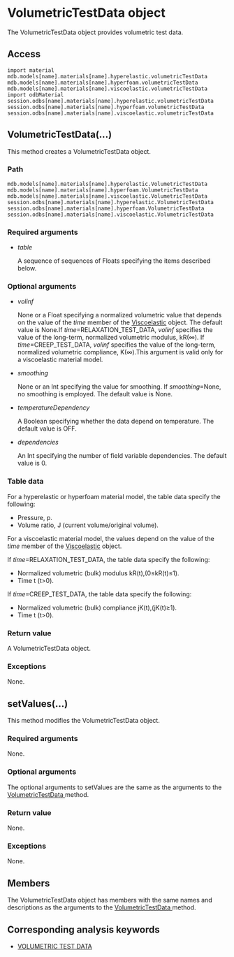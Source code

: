 # VolumetricTestData object

The VolumetricTestData object provides volumetric test data.

## Access

```
import material
mdb.models[name].materials[name].hyperelastic.volumetricTestData
mdb.models[name].materials[name].hyperfoam.volumetricTestData
mdb.models[name].materials[name].viscoelastic.volumetricTestData
import odbMaterial
session.odbs[name].materials[name].hyperelastic.volumetricTestData
session.odbs[name].materials[name].hyperfoam.volumetricTestData
session.odbs[name].materials[name].viscoelastic.volumetricTestData
```

## VolumetricTestData(...)



This method creates a VolumetricTestData object.



### Path

```
mdb.models[name].materials[name].hyperelastic.VolumetricTestData
mdb.models[name].materials[name].hyperfoam.VolumetricTestData
mdb.models[name].materials[name].viscoelastic.VolumetricTestData
session.odbs[name].materials[name].hyperelastic.VolumetricTestData
session.odbs[name].materials[name].hyperfoam.VolumetricTestData
session.odbs[name].materials[name].viscoelastic.VolumetricTestData
```

### Required arguments

- *table*

  A sequence of sequences of Floats specifying the items described below.

### Optional arguments

- *volinf*

  None or a Float specifying a normalized volumetric value that depends on the value of the *time* member of the [Viscoelastic](https://help.3ds.com/2022/english/DSSIMULIA_Established/SIMACAEKERRefMap/simaker-c-viscoelasticpyc.htm?ContextScope=all) object. The default value is None.If *time*=RELAXATION_TEST_DATA, *volinf* specifies the value of the long-term, normalized volumetric modulus, kR⁢(∞). If *time*=CREEP_TEST_DATA, *volinf* specifies the value of the long-term, normalized volumetric compliance, K⁢(∞).This argument is valid only for a viscoelastic material model.

- *smoothing*

  None or an Int specifying the value for smoothing. If *smoothing*=None, no smoothing is employed. The default value is None.

- *temperatureDependency*

  A Boolean specifying whether the data depend on temperature. The default value is OFF.

- *dependencies*

  An Int specifying the number of field variable dependencies. The default value is 0.

### Table data

For a hyperelastic or hyperfoam material model, the table data specify the following:

- Pressure, p.
- Volume ratio, J (current volume/original volume).

For a viscoelastic material model, the values depend on the value of the *time* member of the [Viscoelastic](https://help.3ds.com/2022/english/DSSIMULIA_Established/SIMACAEKERRefMap/simaker-c-viscoelasticpyc.htm?ContextScope=all) object.

If *time*=RELAXATION_TEST_DATA, the table data specify the following:

- Normalized volumetric (bulk) modulus kR(t),(0≤kR(t)≤1).
- Time t (t>0).

If *time*=CREEP_TEST_DATA, the table data specify the following:

- Normalized volumetric (bulk) compliance jK(t),(jK(t)≥1).
- Time t (t>0).

### Return value

A VolumetricTestData object.

### Exceptions

None.



## setValues(...)



This method modifies the VolumetricTestData object.



### Required arguments

None.

### Optional arguments

The optional arguments to setValues are the same as the arguments to the [VolumetricTestData ](https://help.3ds.com/2022/english/DSSIMULIA_Established/SIMACAEKERRefMap/simaker-c-volumetrictestdatapyc.htm?ContextScope=all#simaker-volumetrictestdatavolumetrictestdatapyc)method.

### Return value

None.

### Exceptions

None.



## Members

The VolumetricTestData object has members with the same names and descriptions as the arguments to the [VolumetricTestData ](https://help.3ds.com/2022/english/DSSIMULIA_Established/SIMACAEKERRefMap/simaker-c-volumetrictestdatapyc.htm?ContextScope=all#simaker-volumetrictestdatavolumetrictestdatapyc)method.



## Corresponding analysis keywords

- [VOLUMETRIC TEST DATA](https://help.3ds.com/2022/english/DSSIMULIA_Established/SIMACAEKEYRefMap/simakey-r-volumetrictestdata.htm?ContextScope=all#simakey-r-volumetrictestdata)